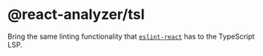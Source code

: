 # @react-analyzer/tsl

Bring the same linting functionality that [`eslint-react`](https://eslint-react.xyz) has to the TypeScript LSP.
